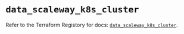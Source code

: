 # `data_scaleway_k8s_cluster`

Refer to the Terraform Registory for docs: [`data_scaleway_k8s_cluster`](https://registry.terraform.io/providers/scaleway/scaleway/2.31.0/docs/data-sources/k8s_cluster).
